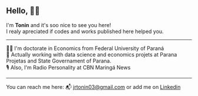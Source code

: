 ## Hello, :raising_hand_man:

I'm **Tonin** and it's soo nice to see you here! <br /> 
I realy apreciated if codes and works published here helped you. 

---
:man_student: I'm doctorate in Economics from Federal University of Paraná <br /> 
:briefcase: Actually working with data science and economics projets at Parana Projetas and State Governament of Parana. <br /> 
:studio_microphone: Also, I'm Radio Personality at CBN Maringá News 

---

You can reach me here: :mailbox_with_mail: jrtonin03@gmail.com or add me on [Linkedin](https://www.linkedin.com/in/jrtonin/?locale=en_US)
